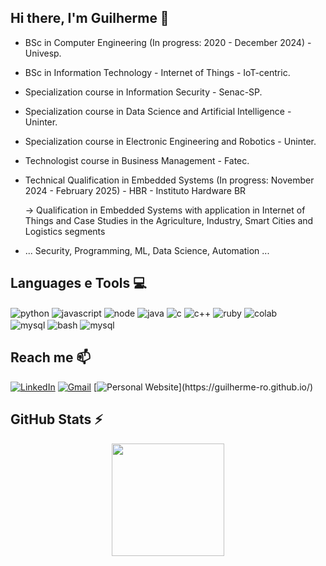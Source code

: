 ## Hi there, I'm Guilherme 👋

- BSc in Computer Engineering (In progress: 2020 - December 2024) - Univesp.
- BSc in Information Technology - Internet of Things - IoT-centric.
- Specialization course in Information Security - Senac-SP.
- Specialization course in Data Science and Artificial Intelligence - Uninter.
- Specialization course in Electronic Engineering and Robotics - Uninter.
- Technologist course in Business Management - Fatec.
- Technical Qualification in Embedded Systems (In progress: November 2024 - February 2025) - HBR - Instituto Hardware BR
  
  -> Qualification in Embedded Systems with application in Internet of Things and Case Studies in the Agriculture, Industry, Smart Cities and Logistics segments
- ... Security, Programming, ML, Data Science, Automation ...

## Languages e Tools 💻
<div style="display: inline;">
  <img align="center" alt="python" src="https://img.shields.io/badge/Python-3776AB?style=for-the-badge&logo=python&logoColor=white" />
  <img align="center" alt="javascript" src="https://img.shields.io/badge/Javascript-F7DF1E?style=for-the-badge&logo=javascript&logoColor=black" />   
  <img align="center" alt="node" src="https://img.shields.io/badge/Node.js-43853D?logo=node.js&logoColor=white&style=for-the-badge" />   
  <img align="center" alt="java" src="https://img.shields.io/badge/Java-ED8B00?logo=java&logoColor=white&style=for-the-badge" />   
  <img align="center" alt="c" src="https://img.shields.io/badge/--00599C?style=for-the-badge&logo=c&logoColor=white" />
  <img align="center" alt="c++" src="https://img.shields.io/badge/C%2B%2B-00599C?style=for-the-badge&logo=c%2B%2B&logoColor=white" />
  <img align="center" alt="ruby" src="https://img.shields.io/badge/Ruby-CC342D?logo=ruby&logoColor=white&style=for-the-badge" />  
  <img align="center" alt="colab" src="https://img.shields.io/badge/Google%20colab-F9AB00?style=for-the-badge&logo=googlecolab&logoColor=white" />
</div>
<br/>
<div style="display: inline">
  <img align="center" alt="mysql" src="https://img.shields.io/badge/Kali%20Linux-557C94?style=for-the-badge&logo=kalilinux&logoColor=white" />
  <img align="center" alt="bash" src="https://img.shields.io/badge/Bash-4EAA25?style=for-the-badge&logo=gnubash&logoColor=white" />
  <img align="center" alt="mysql" src="https://img.shields.io/badge/MySQL-005C84?style=for-the-badge&logo=mysql&logoColor=white" />
</div><br/>

## Reach me 📫
[![LinkedIn](https://img.shields.io/badge/LinkedIn-0077B5?style=for-the-badge&logo=linkedin&logoColor=white)](https://www.linkedin.com/in/guilherme-ramos09/)
[![Gmail](https://img.shields.io/badge/-gmail-D14836?style=for-the-badge&logo=gmail&logoColor=white&link=mailto:guilherme.ramos09@gmail.com)](mailto:guilherme.ramos09@gmail.com)
[![Personal Website](https://img.shields.io/badge/-Personal%20Website-eece1a?style=for-the-badge&logo=github&logoColor=black&link=[mailto:guilherme.ramos09@gmail.com](https://guilherme-ro.github.io/))](https://guilherme-ro.github.io/)

## GitHub Stats ⚡
<div>
  <a href="https://github.com/guilherme-ro">
  <!-- <center>
    <img height="180em" src="https://github-readme-stats.vercel.app/api?username=guilherme-ro&show_icons=true&theme=radical&include_all_commits=true&count_private=true" alt="centered image">
  </center> -->
  <center>  
    <img height="180em" src="https://github-readme-stats.vercel.app/api/top-langs/?username=guilherme-ro&layout=compact&langs_count=7&theme=radical"/> 
  </center>
</div>
